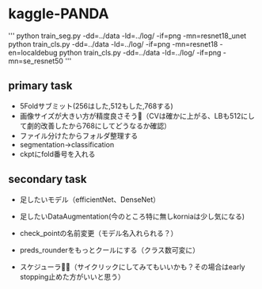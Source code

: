 # kaggle-PANDA


'''
python train_seg.py -dd=../data -ld=../log/ -if=png -mn=resnet18_unet
python train_cls.py -dd=../data -ld=../log/ -if=png -mn=resnet18 -en=localdebug
python train_cls.py -dd=../data -ld=../log/ -if=png -mn=se_resnet50
'''

## primary task
* 5Foldサブミット(256はした,512もした,768する)
* 画像サイズが大きい方が精度良さそう（CVは確かに上がる、LBも512にして劇的改善したから768にしてどうなるか確認）
* ファイル分けたからフォルダ整理する
* segmentation→classification
* ckptにfold番号を入れる

## secondary task
* 足したいモデル（efficientNet、DenseNet）
* 足したいDataAugmentation(今のところ特に無しkorniaは少し気になる)

* check_pointの名前変更（モデル名入れられる？）
* preds_rounderをもっとクールにする（クラス数可変に）


* スケジューラ（サイクリックにしてみてもいいかも？その場合はearly stopping止めた方がいいと思う）

